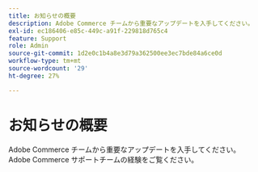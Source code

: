 ```yaml
---
title: お知らせの概要
description: Adobe Commerce チームから重要なアップデートを入手してください。
exl-id: ec186406-e85c-449c-a91f-229818d765c4
feature: Support
role: Admin
source-git-commit: 1d2e0c1b4a8e3d79a362500ee3ec7bde84a6ce0d
workflow-type: tm+mt
source-wordcount: '29'
ht-degree: 27%

---
```


# お知らせの概要

Adobe Commerce チームから重要なアップデートを入手してください。 Adobe Commerce サポートチームの経験をご覧ください。

